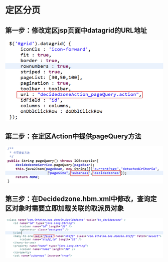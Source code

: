 # 定区分页

## 第一步：修改定区jsp页面中datagrid的URL地址

![](../../../../.gitbook/assets/image%20%28297%29.png)

## 第二步：在定区Action中提供pageQuery方法

![](../../../../.gitbook/assets/image%20%28145%29.png)

## 第三步：在Decidedzone.hbm.xml中修改，查询定区对象时需要立即加载关联的取派员对象

![](../../../../.gitbook/assets/image%20%2826%29.png)

